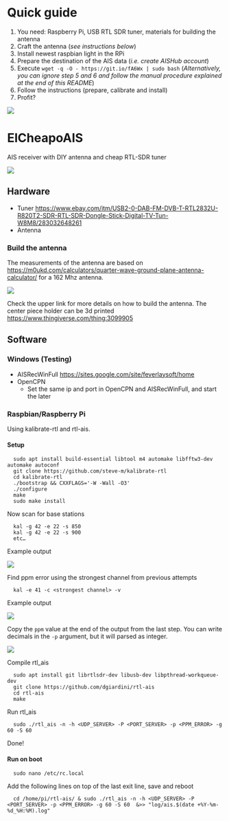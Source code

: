 # Quick guide
1. You need: Raspberry Pi, USB RTL SDR tuner, materials for building the antenna
2. Craft the antenna (_see instructions below_)
3. Install newest raspbian light in the RPi
4. Prepare the destination of the AIS data (_i.e. create AISHub account_)
5. Execute `wget -q -O - https://git.io/fA6Wx | sudo bash` (*Alternatively, you can ignore step 5 and 6 and follow the manual procedure explained at the end of this README*)
6. Follow the instructions (prepare, calibrate and install)
7. Profit?

![](2_rpi/installer/screenshoot.png)

# ElCheapoAIS
AIS receiver with DIY antenna and cheap RTL-SDR tuner 

![](antenna.jpg)

## Hardware
* Tuner https://www.ebay.com/itm/USB2-0-DAB-FM-DVB-T-RTL2832U-R820T2-SDR-RTL-SDR-Dongle-Stick-Digital-TV-Tun-W8M8/283032648261
* Antenna

### Build the antenna
The measurements of the antenna are based on https://m0ukd.com/calculators/quarter-wave-ground-plane-antenna-calculator/ for a 162 Mhz antenna. 

![](1_antenna/antenna_measurements.PNG)

Check the upper link for more details on how to build the antenna. The center piece holder can be 3d printed https://www.thingiverse.com/thing:3099905

## Software

### Windows (Testing)
* AISRecWinFull https://sites.google.com/site/feverlaysoft/home
* OpenCPN
    * Set the same ip and port in OpenCPN and AISRecWinFull, and start the later

### Raspbian/Raspberry Pi
Using kalibrate-rtl and rtl-ais.

#### Setup

      sudo apt install build-essential libtool m4 automake libfftw3-dev automake autoconf
      git clone https://github.com/steve-m/kalibrate-rtl
      cd kalibrate-rtl
      ./bootstrap && CXXFLAGS='-W -Wall -O3'
      ./configure
      make
      sudo make install

Now scan for base stations

      kal -g 42 -e 22 -s 850
      kal -g 42 -e 22 -s 900
      etc…
      
Example output

![](2_rpi/kal_output_example.PNG)

Find ppm error using the strongest channel from previous attempts

      kal -e 41 -c <strongest channel> -v
      
Example output

![](2_rpi/kal_output2_example.PNG)

Copy the `ppm` value at the end of the output from the last step. You can write decimals in the `-p` argument, but it will parsed as integer.

![](2_rpi/kal_output3_example.PNG)

Compile rtl_ais

      sudo apt install git librtlsdr-dev libusb-dev libpthread-workqueue-dev
      git clone https://github.com/dgiardini/rtl-ais 		
      cd rtl-ais
      make

Run rtl_ais

      sudo ./rtl_ais -n -h <UDP_SERVER> -P <PORT_SERVER> -p <PPM_ERROR> -g 60 -S 60

Done!

#### Run on boot

      sudo nano /etc/rc.local
 
Add the following lines on top of the last exit line, save and reboot

      cd /home/pi/rtl-ais/ & sudo ./rtl_ais -n -h <UDP_SERVER> -P <PORT_SERVER> -p <PPM_ERROR> -g 60 -S 60  &>> "log/ais.$(date +%Y-%m-%d_%H:%M).log"
